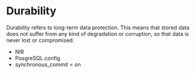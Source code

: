 # Durability<a name="EN-US_TOPIC_0257867401"></a>

Durability refers to long-term data protection. This means that stored data does not suffer from any kind of degradation or corruption, so that data is never lost or compromised.

-   NIR
-   PosgreSQL.config
-   synchronous\_commit = on

